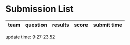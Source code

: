 # Submission List
team    | question  | results  | score | submit time
------|-----:|-----:| ----:|-----


update time:  9:27:23.52 
